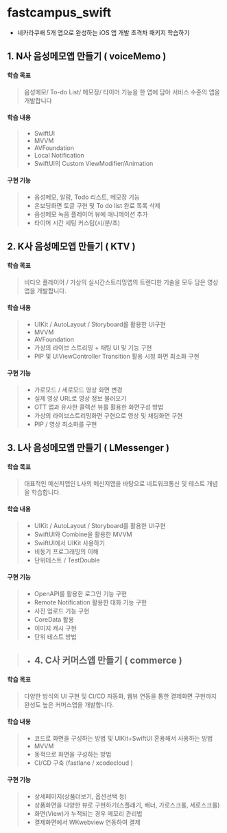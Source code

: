 # fastcampus_swift
- 네카라쿠배 5개 앱으로 완성하는 iOS 앱 개발 초격차 패키지 학습하기

## 1. N사 음성메모앱 만들기 ( voiceMemo )
#### 학습 목표
>
> 음성메모/ To-do List/ 메모장/ 타이머 기능을 한 앱에 담아 서비스 수준의 앱을 개발합니다

#### 학습 내용
> 
> * SwiftUI
> * MVVM
> * AVFoundation
> * Local Notification
> * SwiftUI의 Custom ViewModifier/Animation
 
#### 구현 기능
> 
> * 음성메모, 알람, Todo 리스트, 메모장 기능
> * 온보딩화면 토글 구현 및 To do list 완료 목록 삭제
> * 음성메모 녹음 플레이어 뷰에 애니메이션 추가
> * 타이머 시간 세팅 커스텀(시/분/초)

## 2. K사 음성메모앱 만들기 ( KTV )
#### 학습 목표
>
> 비디오 플레이어 / 가상의 실시간스트리밍앱의 트렌디한 기술을 모두 담은 영상앱을 개발합니다.

#### 학습 내용
> 
> * UIKit / AutoLayout / Storyboard를 활용한 UI구현
> * MVVM
> * AVFoundation
> * 가상의 라이브 스트리밍 + 채팅 UI 및 기능 구현
> * PIP 및 UIViewController Transition 활용 시청 화면 최소화 구현

#### 구현 기능
> 
> * 가로모드 / 세로모드 영상 화면 변경
> * 실제 영상 URL로 영상 정보 불러오기
> * OTT 앱과 유사한 콜렉션 뷰를 활용한 화면구성 방법
> * 가상의 라이브스트리밍화면 구현으로 영상 및 채팅화면 구현
> * PIP / 영상 최소화를 구현

## 3. L사 음성메모앱 만들기 ( LMessenger )
#### 학습 목표
>
> 대표적인 메신저앱인 L사의 메신저앱을 바탕으로 네트워크통신 및 테스트 개념을 학습합니다.

#### 학습 내용
> 
> * UIKit / AutoLayout / Storyboard를 활용한 UI구현
> * SwiftUI와 Combine을 활용한 MVVM
> * SwiftUI에서 UIKit 사용하기
> * 비동기 프로그래밍의 이해
> * 단위테스트 / TestDouble

#### 구현 기능
> 
> * OpenAPI를 활용한 로그인 기능 구현
> * Remote Notification 활용한 대화 기능 구현
> * 사진 업로드 기능 구현
> * CoreData 활용
> * 이미지 캐시 구현
> * 단위 테스트 방법

> * ## 4. C사 커머스앱 만들기 ( commerce )
#### 학습 목표
>
> 다양한 방식의 UI 구현 및 CI/CD 자동화, 웹뷰 연동을 통한 결제화면 구현까지 완성도 높은 커머스앱을 개발합니다.

#### 학습 내용
> 
> * 코드로 화면을 구성하는 방법 및 UIKit+SwiftUI 혼용해서 사용하는 방법
> * MVVM
> * 동적으로 화면을 구성하는 방법
> * CI/CD 구축 (fastlane / xcodecloud )

#### 구현 기능
> 
> * 상세페이지(상품더보기, 옵션선택 등)
> * 상품화면을 다양한 뷰로 구현하기(스플래기, 배너, 가로스크롤, 세로스크롤)
> * 화면(View)가 누적되는 경우 메모리 관리법
> * 결제화면에서 WKwebview 연동하여 결제
